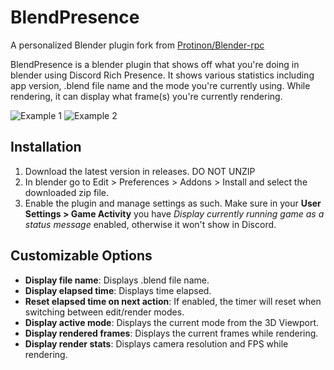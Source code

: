 # BlendPresence
A personalized Blender plugin fork from [Protinon/Blender-rpc](https://github.com/Protinon/Blender-rpc)

BlendPresence is a blender plugin that shows off what you're doing in blender using Discord Rich Presence. It shows various statistics including app version, .blend file name and the mode you're currently using. While rendering, it can display what frame(s) you're currently rendering.

![Example 1](https://abrasic.com/assets/img/bp1.png)
![Example 2](https://abrasic.com/assets/img/bp2.png)

## Installation
1. Download the latest version in releases. DO NOT UNZIP
2. In blender go to Edit > Preferences > Addons > Install and select the downloaded zip file.
3. Enable the plugin and manage settings as such.
Make sure in your **User Settings > Game Activity** you have *Display currently running game as a status message* enabled, otherwise it won't show in Discord.

## Customizable Options
- **Display file name**: Displays .blend file name.
- **Display elapsed time**: Displays time elapsed.
- **Reset elapsed time on next action**: If enabled, the timer will reset when switching between edit/render modes.
- **Display active mode**: Displays the current mode from the 3D Viewport.
- **Display rendered frames**: Displays the current frames while rendering.
- **Display render stats**: Displays camera resolution and FPS while rendering.

